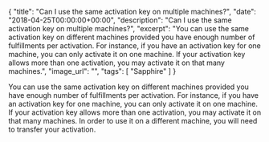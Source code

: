 {
  "title": "Can I use the same activation key on multiple machines?",
  "date": "2018-04-25T00:00:00+00:00",
  "description": "Can I use the same activation key on multiple machines?",
  "excerpt": "You can use the same activation key on different machines provided you have enough number of fulfillments per activation. For instance, if you have an activation key for one machine, you can only activate it on one machine. If your activation key allows more than one activation, you may activate it on that many machines.",
  "image_url": "",
  "tags": [
    "Sapphire"
  ]
}

You can use the same activation key on different machines provided you have enough number of fulfillments per activation. For instance, if you have an activation key for one machine, you can only activate it on one machine. If your activation key allows more than one activation, you may activate it on that many machines. In order to use it on a different machine, you will need to transfer your activation.
